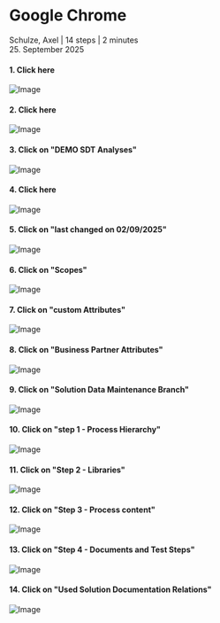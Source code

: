 # Google Chrome
Schulze, Axel | 14 steps | 2 minutes<br>
25. September 2025<br>
#### 1. Click here<br>
![Image](Snagit_Step_Image001.png)<br>
#### 2. Click here<br>
![Image](Snagit_Step_Image002.png)<br>
#### 3. Click on "DEMO SDT Analyses"<br>
![Image](Snagit_Step_Image003.png)<br>
#### 4. Click here<br>
![Image](Snagit_Step_Image004.png)<br>
#### 5. Click on "last changed on 02/09/2025"<br>
![Image](Snagit_Step_Image005.png)<br>
#### 6. Click on "Scopes"<br>
![Image](Snagit_Step_Image006.png)<br>
#### 7. Click on "custom Attributes"<br>
![Image](Snagit_Step_Image007.png)<br>
#### 8. Click on "Business Partner Attributes"<br>
![Image](Snagit_Step_Image008.png)<br>
#### 9. Click on "Solution Data Maintenance Branch"<br>
![Image](Snagit_Step_Image009.png)<br>
#### 10. Click on "step 1 - Process Hierarchy"<br>
![Image](Snagit_Step_Image010.png)<br>
#### 11. Click on "Step 2 - Libraries"<br>
![Image](Snagit_Step_Image011.png)<br>
#### 12. Click on "Step 3 - Process content"<br>
![Image](Snagit_Step_Image012.png)<br>
#### 13. Click on "Step 4 - Documents and Test Steps"<br>
![Image](Snagit_Step_Image013.png)<br>
#### 14. Click on "Used Solution Documentation Relations"<br>
![Image](Snagit_Step_Image014.png)<br>